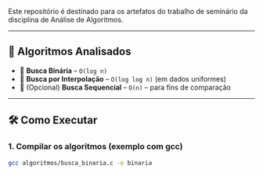 
Este repositório é destinado para os artefatos do trabalho de seminário da disciplina de Análise de Algoritmos.


---

## 📌 Algoritmos Analisados

- 🔹 **Busca Binária** – `O(log n)`
- 🔹 **Busca por Interpolação** – `O(log log n)` (em dados uniformes)
- 🔸 (Opcional) **Busca Sequencial** – `O(n)` – para fins de comparação

---

## 🛠️ Como Executar

### 1. Compilar os algoritmos (exemplo com gcc)

```bash
gcc algoritmos/busca_binaria.c -o binaria

